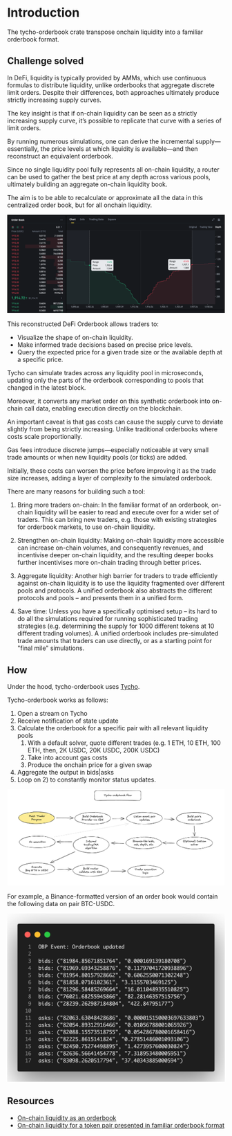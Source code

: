 # Introduction

The tycho-orderbook crate transpose onchain liquidity into a familiar orderbook format.

## Challenge solved 

In DeFi, liquidity is typically provided by AMMs, which use continuous formulas to distribute liquidity, unlike orderbooks that aggregate discrete limit orders. Despite their differences, both approaches ultimately produce strictly increasing supply curves.

The key insight is that if on-chain liquidity can be seen as a strictly increasing supply curve, it’s possible to replicate that curve with a series of limit orders.

By running numerous simulations, one can derive the incremental supply—essentially, the price levels at which liquidity is available—and then reconstruct an equivalent orderbook.

Since no single liquidity pool fully represents all on-chain liquidity, a router can be used to gather the best price at any depth across various pools, ultimately building an aggregate on-chain liquidity book.

The aim is to be able to recalculate or approximate all the data in this centralized order book, but for all onchain liquidity.

<img src="img/orderbook.png" alt="Description" width="800"/>

This reconstructed DeFi Orderbook allows traders to:
- Visualize the shape of on-chain liquidity.
- Make informed trade decisions based on precise price levels.
- Query the expected price for a given trade size or the available depth at a specific price.

Tycho can simulate trades across any liquidity pool in microseconds, updating only the parts of the orderbook corresponding to pools that changed in the latest block.

Moreover, it converts any market order on this synthetic orderbook into on-chain call data, enabling execution directly on the blockchain.

An important caveat is that gas costs can cause the supply curve to deviate slightly from being strictly increasing. Unlike traditional orderbooks where costs scale proportionally.

Gas fees introduce discrete jumps—especially noticeable at very small trade amounts or when new liquidity pools (or ticks) are added.

Initially, these costs can worsen the price before improving it as the trade size increases, adding a layer of complexity to the simulated orderbook.

There are many reasons for building such a tool:

1. Bring more traders on-chain: In the familiar format of an orderbook, on-chain liquidity will be easier to read and execute over for a wider set of traders. This can bring new traders, e.g. those with existing strategies for orderbook markets, to use on-chain liquidity.

2. Strengthen on-chain liquidity: Making on-chain liquidity more accessible can increase on-chain volumes, and consequently revenues, and incentivise deeper on-chain liquidity, and the resulting deeper books further incentivises more on-chain trading through better prices.

3. Aggregate liquidity: Another high barrier for traders to trade efficiently against on-chain liquidity is to use the liquidity fragmented over different pools and protocols. A unified orderbook also abstracts the different protocols and pools – and presents them in a unified form.

4. Save time: Unless you have a specifically optimised setup – its hard to do all the simulations required for running sophisticated trading strategies (e.g. determining the supply for 1000 different tokens at 10 different trading volumes). A unified orderbook includes pre-simulated trade amounts that traders can use directly, or as a starting point for "final mile" simulations.

## How 

Under the hood, tycho-orderbook uses [Tycho](https://docs.propellerheads.xyz/tycho).

Tycho-orderbook works as follows:
1. Open a stream on Tycho
2. Receive notification of state update
3. Calculate the orderbook for a specific pair with all relevant liquidity pools
   1. With a default solver, quote different trades (e.g. 1 ETH, 10 ETH, 100 ETH, then, 2K USDC, 20K USDC, 200K USDC)
   2. Take into account gas costs
   3. Produce the onchain price for a given swap
4. Aggregate the output in bids|asks
5. Loop on 2) to constantly monitor status updates.


![Image](img/escalidraw.flow.png)

For example, a Binance-formatted version of an order book would contain the following data on pair BTC-USDC.

![Image](img/bidask.list.png)


## Resources

- [On-chain liquidity as an orderbook](https://www.propellerheads.xyz/blog/amm-liquidity-as-an-orderbook)
- [On-chain liquidity for a token pair presented in familiar orderbook format](https://github.com/propeller-heads/tycho-x/blob/main/TAP-2.md)